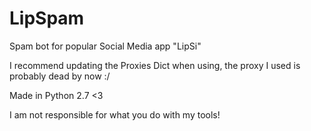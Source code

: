 # LipSpam
Spam bot for popular Social Media app "LipSi"

I recommend updating the Proxies Dict when using, the proxy I used is probably dead by now :/

Made in Python 2.7 <3

I am not responsible for what you do with my tools! 
